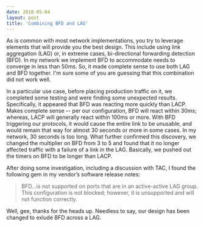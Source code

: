 ```yaml
---
date: 2018-05-04
layout: post
title: 'Combining BFD and LAG'
---
```


As is common with most network implementations, you try to leverage elements that will provide you the best design.  This include using link aggregation (LAG) or, in extreme cases, bi-directional forwarding detection (BFD).  In my network we implement BFD to accommodate needs to converge in less than 50ms.  So, it made complete sense to use both LAG and BFD together.  I'm sure some of you are guessing that this combination did not work well.

In a particular use case, before placing production traffic on it, we completed some testing and were finding some unexpected results.  Specifically, it appeared that BFD was reacting more quickly than LACP.  Makes complete sense -- per our configuration, BFD will react within 30ms; whereas, LACP will generally react within 100ms or more.  With BFD triggering our protocols, it would cause the entire link to be unusable, and would remain that way for almost 30 seconds or more in some cases.  In my network, 30 seconds is too long.  What further confirmed this discovery, we changed the multiplier on BFD from 3 to 5 and found that it no longer affected traffic with a failure of a link in the LAG.  Basically, we pushed out the timers on BFD to be longer than LACP.  

After doing some investigation, including a discussion with TAC, I found the following gem in my vendor’s software release notes:

>BFD…is not supported on ports that are in an active-active LAG group.  This configuration is not blocked; however, it is unsupported and will not function correctly.  

Well, gee, thanks for the heads up.  Needless to say, our design has been changed to exlude BFD across a LAG.  
